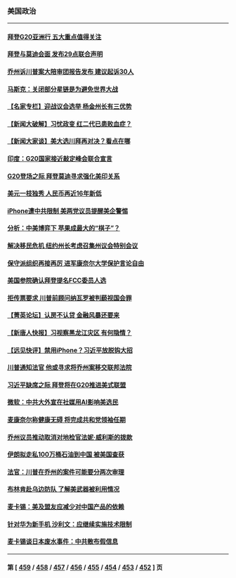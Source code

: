 ### 美国政治
---
#### [拜登G20亚洲行 五大重点值得关注](../../pages/ncid1078159/n14069854.md) 
#### [拜登与莫迪会面 发布29点联合声明](../../pages/ncid1078159/n14069873.md) 
#### [乔州诉川普案大陪审团报告发布 建议起诉30人](../../pages/ncid1078159/n14069832.md) 
#### [马斯克：关闭部分星链是为避免世界大战](../../pages/ncid1078159/n14069842.md) 
#### [【名家专栏】迎战议会选举 杨金州长有三优势](../../pages/ncid1078159/n14069672.md) 
#### [【新闻大破解】习忧政变 红二代已患败血症？](../../pages/ncid1078159/n14069780.md) 
#### [【新闻大家谈】美大选川拜再对决？看点在哪](../../pages/ncid1078159/n14069696.md) 
#### [印度：G20国家接近敲定峰会联合宣言](../../pages/ncid1078159/n14069712.md) 
#### [G20登场之际 拜登莫迪寻求强化美印关系](../../pages/ncid1078159/n14069605.md) 
#### [美元一枝独秀 人民币再近16年新低](../../pages/ncid1078159/n14069691.md) 
#### [iPhone遭中共限制 美两党议员提醒美企警惕](../../pages/ncid1078159/n14069525.md) 
#### [分析：中美博弈下 苹果成最大的“棋子”？](../../pages/ncid1078159/n14069356.md) 
#### [解决移民危机 纽约州长考虑召集州议会特别会议](../../pages/ncid1078159/n14069243.md) 
#### [保守派组织再接再厉 进军康奈尔大学保护言论自由](../../pages/ncid1078159/n14069284.md) 
#### [美国参院确认拜登提名FCC委员人选](../../pages/ncid1078159/n14069222.md) 
#### [拒传票要求 川普前顾问纳瓦罗被判藐视国会罪](../../pages/ncid1078159/n14069141.md) 
#### [【菁英论坛】认房不认贷 金融风暴还要来](../../pages/ncid1078159/n14069145.md) 
#### [【新唐人快报】习视察黑龙江灾区 有何隐情？](../../pages/ncid1078159/n14069140.md) 
#### [【远见快评】禁用iPhone？习近平放脱钩大招](../../pages/ncid1078159/n14069100.md) 
#### [川普通知法官 他或寻求将乔州案移交联邦法院](../../pages/ncid1078159/n14069110.md) 
#### [习近平缺席之际 拜登将在G20推进美式联盟](../../pages/ncid1078159/n14068952.md) 
#### [微软：中共大外宣在社媒用AI影响美选民](../../pages/ncid1078159/n14069074.md) 
#### [麦康奈尔称健康无碍 将完成共和党领袖任期](../../pages/ncid1078159/n14069096.md) 
#### [乔州议员推动取消对地检官法妮‧威利斯的拨款](../../pages/ncid1078159/n14069035.md) 
#### [伊朗拟走私100万桶石油到中国 被美国查获](../../pages/ncid1078159/n14069092.md) 
#### [法官：川普在乔州的案件可能要分两次审理](../../pages/ncid1078159/n14068943.md) 
#### [布林肯赴乌边防队 了解美武器被利用情况](../../pages/ncid1078159/n14068846.md) 
#### [麦卡锡：美及盟友应减少对中国产品的依赖](../../pages/ncid1078159/n14068836.md) 
#### [针对华为新手机 沙利文：应继续实施技术限制](../../pages/ncid1078159/n14068740.md) 
#### [麦卡锡谈日本废水事件：中共散布假信息](../../pages/ncid1078159/n14068741.md) 

---
#### 第 [ [459](./459.md) / [458](./458.md) / [457](./457.md) / [456](./456.md) / [455](./455.md) / [454](./454.md) / [453](./453.md) / [452](./452.md) ] 页
